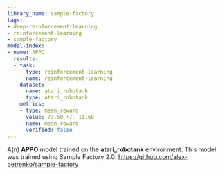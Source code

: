 ```yaml
---
library_name: sample-factory
tags:
- deep-reinforcement-learning
- reinforcement-learning
- sample-factory
model-index:
- name: APPO
  results:
  - task:
      type: reinforcement-learning
      name: reinforcement-learning
    dataset:
      name: atari_robotank
      type: atari_robotank
    metrics:
    - type: mean_reward
      value: 73.50 +/- 11.60
      name: mean_reward
      verified: false
---
```


A(n) **APPO** model trained on the **atari_robotank** environment.
This model was trained using Sample Factory 2.0: https://github.com/alex-petrenko/sample-factory
    